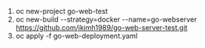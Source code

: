 1. oc new-project go-web-test
2. oc new-build --strategy=docker --name=go-webserver https://github.com/jkimh1989/go-web-server-test.git 
3. oc apply -f go-web-deployment.yaml 
